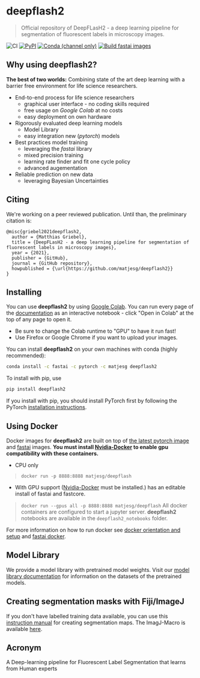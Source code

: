 # deepflash2
> Official repository of DeepFLasH2 - a deep learning pipeline for segmentation of fluorescent labels in microscopy images.


 ![CI](https://github.com/matjesg/deepflash2/workflows/CI/badge.svg) [![PyPI](https://img.shields.io/pypi/v/deepflash2?color=blue&label=pypi%20version)](https://pypi.org/project/deepflash2/#description) [![Conda (channel only)](https://img.shields.io/conda/vn/matjesg/deepflash2?color=seagreen&label=conda%20version)](https://anaconda.org/matjesg/deepflash2) [![Build fastai images](https://github.com/matjesg/deepflash2/workflows/Build%20deepflash2%20images/badge.svg)](https://github.com/matjesg/deepflash2)

## Why using deepflash2?

__The best of two worlds:__
Combining state of the art deep learning with a barrier free environment for life science researchers.

- End-to-end process for life science researchers
    - graphical user interface - no coding skills required
    - free usage on _Google Colab_ at no costs
    - easy deployment on own hardware
- Rigorously evaluated deep learning models
    - Model Library
    - easy integration new (*pytorch*) models
- Best practices model training
    - leveraging the _fastai_ library
    - mixed precision training
    - learning rate finder and fit one cycle policy 
    - advanced augementation 
- Reliable prediction on new data
    - leveraging Bayesian Uncertainties

## Citing

We're working on a peer reviewed publication. Until than, the preliminary citation is:

```
@misc{griebel2021deepflash2,
  author = {Matthias Griebel},
  title = {DeepFLasH2 - a deep learning pipeline for segmentation of fluorescent labels in microscopy images},
  year = {2021},
  publisher = {GitHub},
  journal = {GitHub repository},
  howpublished = {\url{https://github.com/matjesg/deepflash2}}
}
```

## Installing

You can use **deepflash2** by using [Google Colab](colab.research.google.com). You can run every page of the [documentation](matjesg.github.io/deepflash2/) as an interactive notebook - click "Open in Colab" at the top of any page to open it.
 - Be sure to change the Colab runtime to "GPU" to have it run fast!
 - Use Firefox or Google Chrome if you want to upload your images.

You can install **deepflash2**  on your own machines with conda (highly recommended):

```bash
conda install -c fastai -c pytorch -c matjesg deepflash2 
```
To install with pip, use

```bash
pip install deepflash2
```
If you install with pip, you should install PyTorch first by following the PyTorch [installation instructions](https://pytorch.org/get-started/locally/).

## Using Docker

Docker images for __deepflash2__ are built on top of [the latest pytorch image](https://hub.docker.com/r/pytorch/pytorch/) and [fastai](https://github.com/fastai/docker-containers) images. **You must install [Nvidia-Docker](https://github.com/NVIDIA/nvidia-docker) to enable gpu compatibility with these containers.**

- CPU only
> `docker run -p 8888:8888 matjesg/deepflash`
- With GPU support ([Nvidia-Docker](https://github.com/NVIDIA/nvidia-docker) must be installed.)
has an editable install of fastai and fastcore.
> `docker run --gpus all -p 8888:8888 matjesg/deepflash`
All docker containers are configured to start a jupyter server. **deepflash2** notebooks are available in the `deepflash2_notebooks` folder.

For more information on how to run docker see [docker orientation and setup](https://docs.docker.com/get-started/) and [fastai docker](https://github.com/fastai/docker-containers).


## Model Library

We provide a model library with pretrained model weights. Visit our [model library documentation](https://matjesg.github.io/deepflash2/model_library.html) for information on the datasets of the pretrained models.

## Creating segmentation masks with Fiji/ImageJ

If you don't have labelled training data available, you can use this [instruction manual](https://github.com/matjesg/DeepFLaSH/raw/master/ImageJ/create_maps_howto.pdf) for creating segmentation maps.
The ImagJ-Macro is available [here](https://raw.githubusercontent.com/matjesg/DeepFLaSH/master/ImageJ/Macro_create_maps.ijm).

## Acronym

A Deep-learning pipeline for Fluorescent Label Segmentation that learns from Human experts
